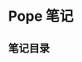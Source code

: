 # Pope 笔记

## 笔记目录

<!-- - [x] [底层逻辑之一：博弈思想](/other/finance/pope/底层逻辑/底层逻辑（一）/博弈思想)
- [ ] [裸 K 判断支撑位与阻力位](/pope/裸K判断支撑与压力/裸K判断支撑位与阻力位)
- [x] [底层逻辑之一：博弈思想](/other/finance/pope/底层逻辑/底层逻辑（一）/博弈思想)
- [x] [底层逻辑之二：做交易的过程就是不断建立、验证、推翻猜想的过程](/other/finance/pope/底层逻辑/底层逻辑（二）/底层逻辑之二)
- [x] [底层逻辑之三：市场唯一确定的事情是其不确定性](/other/finance/pope/底层逻辑/底层逻辑（三）/不确定性)
- [x] [提高交易策略的容错率](/other/finance/pope/回撤控制/提高交易策略的容错率)
- [ ] [持仓量](/other/finance/pope/持仓量/持仓量（一）/position)
- [ ] [裸 K 判断支撑位与阻力位](/other/finance/pope/裸K判断支撑与压力/裸K判断支撑位与阻力位)
- [ ] [超短线交易系统（一）](/other/finance/pope/超短线交易系统/超短线交易系统（一）/超短线交易系统（一）)
- [ ] [预测力较高的 K 线形态（一）](/other/finance/pope/预测力较高的K线形态/预测力较高的K线形态（一）/预测力较高的K线形态（一）)
- [ ] [预测力较高的 K 线形态（二）](/other/finance/pope/预测力较高的K线形态/预测力较高的K线形态（二）/预测力较高的K线形态（二）)
- [ ] [预测力较高的 K 线形态（三）](/other/finance/pope/预测力较高的K线形态/预测力较高的K线形态（三）/预测力较高的K线形态（三）)
- [ ] [交易策略之一：顺势而为](/other/finance/pope/交易策略/交易策略之一：顺势而为/顺势而为)
- [ ] [交易策略之二：趋势的追随及均线的使用](/other/finance/pope/交易策略/交易策略之二：趋势和均线/均线)
- [ ] [交易策略之三：趋势拐点](/other/finance/pope/交易策略/交易策略之三：趋势拐点/拐点)
- [ ] [空间、时间与操作级别（一）](/other/finance/pope/空间、时间与操作级别/空间、时间与操作级别（一）/空间、时间与操作级别（一）)
- [ ] [空间、时间与操作级别（二）](/other/finance/pope/空间、时间与操作级别/空间、时间与操作级别（二）/空间、时间与操作级别（二）)
- [ ] [空间、时间与操作级别（三）](/other/finance/pope/空间、时间与操作级别/空间、时间与操作级别（三）/空间、时间与操作级别（三）)
- [ ] [诱多、诱空与插针（一](/other/finance/pope/诱多、诱空与插针/诱多、诱空与插针（一）/诱多、诱空与插针（一）)
- [ ] [诱多、诱空与插针（二）](/other/finance/pope/诱多、诱空与插针/诱多、诱空与插针（二）/诱多、诱空与插针（二）)
- [ ] [诱多、诱空与插针（三）](/other/finance/pope/诱多、诱空与插针/诱多、诱空与插针（三）/诱多、诱空与插针（三）)
- [x] [分形结构的应用之一](/other/finance/pope/分形结构/分形结构（一）/比特币市场中分形结构的应用之一)
- [x] [分形结构的应用之二](/other/finance/pope/分形结构/分形结构（二）/比特币市场中分形结构的应用之二) -->
